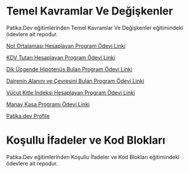 # Temel Kavramlar Ve Değişkenler 

Patika.Dev eğitimlerinden Temel Kavramlar Ve Değişkenler eğitimindeki ödevlere ait repodur.

[Not Ortalaması Hesaplayan Program Ödevi Linki](https://app.patika.dev/courses/java101/pratik-not-ortalamasi)

[KDV Tutarı Hesaplayan Program Ödevi Linki](https://app.patika.dev/courses/java101/pratik-kdv-hesaplama)

[Dik Üçgende Hipotenüs Bulan Program Ödevi Linki](https://app.patika.dev/courses/java101/pratik-hipotenus-bulma)

[Dairenin Alanını ve Çevresini Bulan Program Ödevi Linki](https://app.patika.dev/courses/java101/pratik-daire-alan-cevre)

[Vücut Kitle İndeksi Hesaplayan Program Ödevi Linki](https://app.patika.dev/courses/java101/odev-vucut-kitle-hesaplama)

[Manav Kasa Programı Ödevi Linki](https://app.patika.dev/courses/java101/odev-manav-kasa)

[Patika.dev Profile](https://app.patika.dev/ecb)

# Koşullu İfadeler ve Kod Blokları

Patika.Dev eğitimlerinden Koşullu İfadeler ve Kod Blokları eğitimindeki ödevlere ait repodur.
